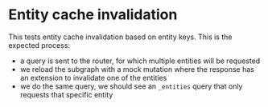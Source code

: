 # Entity cache invalidation

This tests entity cache invalidation based on entity keys. This is the expected process:
- a query is sent to the router, for which multiple entities will be requested
- we reload the subgraph with a mock mutation where the response has an extension to invalidate one of the entities
- we do the same query, we should see an `_entities` query that only requests that specific entity